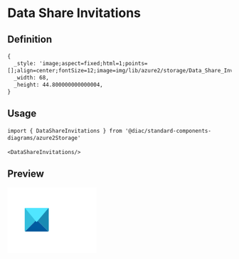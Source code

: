 # Data Share Invitations

## Definition

```
{
  _style: 'image;aspect=fixed;html=1;points=[];align=center;fontSize=12;image=img/lib/azure2/storage/Data_Share_Invitations.svg;strokeColor=none;',
  _width: 68,
  _height: 44.800000000000004,
}
```

## Usage

```
import { DataShareInvitations } from '@diac/standard-components-diagrams/azure2Storage'

<DataShareInvitations/>
```

## Preview

<img src="./data-share-invitations.png" width="200"/>
